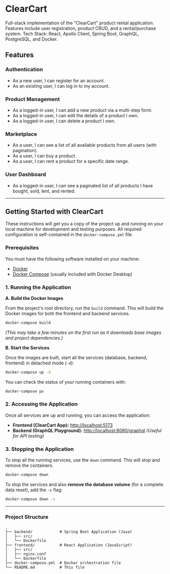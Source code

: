 # ClearCart
Full-stack implementation of the "ClearCart" product rental application. Features include user registration, product CRUD, and a rental/purchase system. Tech Stack: React, Apollo Client, Spring Boot, GraphQL, PostgreSQL, and Docker.

## Features

### Authentication
- As a new user, I can register for an account.
- As an existing user, I can log in to my account.

### Product Management
- As a logged-in user, I can add a new product via a multi-step form.
- As a logged-in user, I can edit the details of a product I own.
- As a logged-in user, I can delete a product I own.

### Marketplace
- As a user, I can see a list of all available products from all users (with pagination).
- As a user, I can buy a product.
- As a user, I can rent a product for a specific date range.

### User Dashboard
- As a logged-in user, I can see a paginated list of all products I have bought, sold, lent, and rented.

---

## Getting Started with ClearCart

These instructions will get you a copy of the project up and running on your local machine for development and testing purposes. All required configuration is self-contained in the `docker-compose.yml` file.

### Prerequisites

You must have the following software installed on your machine:
-   [Docker](https://docs.docker.com/get-docker/)
-   [Docker Compose](https://docs.docker.com/compose/install/) (usually included with Docker Desktop)

### 1. Running the Application

**A. Build the Docker Images**

From the project's root directory, run the `build` command. This will build the Docker images for both the frontend and backend services.

```bash
docker-compose build
```
*(This may take a few minutes on the first run as it downloads base images and project dependencies.)*

**B. Start the Services**

Once the images are built, start all the services (database, backend, frontend) in detached mode (`-d`):

```bash
docker-compose up -d
```

You can check the status of your running containers with:
```bash
docker-compose ps
```

### 2. Accessing the Application

Once all services are up and running, you can access the application:

-   **Frontend (ClearCart App):** [http://localhost:5173](http://localhost:5173)
-   **Backend (GraphQL Playground):** [http://localhost:8080/graphql](http://localhost:8080/graphql) *(Useful for API testing)*

### 3. Stopping the Application

To stop all the running services, use the `down` command. This will stop and remove the containers.

```bash
docker-compose down
```

To stop the services and also **remove the database volume** (for a complete data reset), add the `-v` flag:
```bash
docker-compose down -v
```
---

### Project Structure
```
.
├── backend/            # Spring Boot Application (Java)
│   ├── src/
│   └── Dockerfile
├── frontend/           # React Application (JavaScript)
│   ├── src/
│   ├── nginx.conf
│   └── Dockerfile
├── docker-compose.yml  # Docker orchestration file
└── README.md           # This file
```

